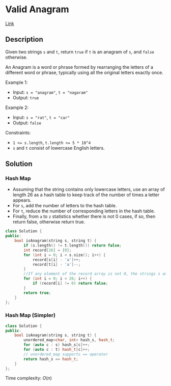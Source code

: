 # Valid Anagram

[Link](https://leetcode.com/problems/valid-anagram/description/)

## Description

Given two strings `s` and `t`, return `true` if `t` is an anagram of `s`, and `false` otherwise.

An Anagram is a word or phrase formed by rearranging the letters of a different word or phrase, typically using all the original letters exactly once.

Example 1:

- Input: `s = "anagram"`, `t = "nagaram"`
- Output: `true`

Example 2:

- Input: `s = "rat"`, `t = "car"`
- Output: `false`

Constraints:

- `1 <= s.length`, `t.length <= 5 * 10^4`
- `s` and `t` consist of lowercase English letters.

## Solution

### Hash Map

- Assuming that the string contains only lowercase letters, use an array of length 26 as a hash table to keep track of the number of times a letter appears.
- For `s`, add the number of letters to the hash table.
- For `t`, reduce the number of corresponding letters in the hash table.
- Finally, from `a` to `z` statistics whether there is not 0 cases, if so, then return false, otherwise return true.

```C++
class Solution {
public:
    bool isAnagram(string s, string t) {
        if (s.length() != t.length()) return false;
        int record[26] = {0};
        for (int i = 0; i < s.size(); i++) {
            record[s[i] - 'a']++;
            record[t[i] - 'a']--;
        }
        //If any element of the record array is not 0, the strings s and t must be either more or less characters.
        for (int i = 0; i < 26; i++) {
            if (record[i] != 0) return false;
        }
        return true;
    }
};
```

### Hash Map (Simpler)

```C++
class Solution {
public:
    bool isAnagram(string s, string t) {
        unordered_map<char, int> hash_s, hash_t;
        for (auto c : s) hash_s[c]++;
        for (auto c : t) hash_t[c]++;
        // unordered_map supports == operator
        return hash_s == hash_t;
    }
};
```

Time complexity: $O(n)$
